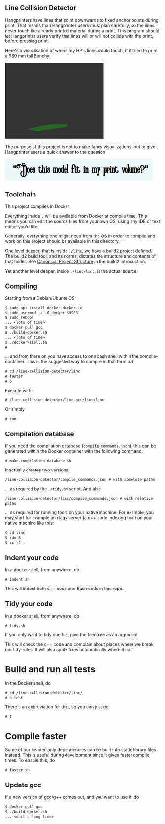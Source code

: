 ## Line Collision Detector

Hangprinters have lines that point downwards to fixed anchor points during print.
That means than Hangprinter users must plan carefully, so the lines never touch the already printed material during a print.
This program should let Hangprinter users verify that lines will or will not collide with the
print, before pressing print.

Here's a visualisation of where my HP's lines would touch, if it tried to print a 980 mm tall Benchy:

![](media/demo_small.gif)

The purpose of this project is not to make fancy visualizations, but to give Hangprinter users
a quick answer to the question

![](media/does_it_fit.png)

## Toolchain

This project compiles in Docker

Everything inside `.` will be available from Docker at compile time.
This means you can edit the source files from your own OS, using any IDE or text editor you'd like.

Generally, everything one might need from the OS in order to compile and work on this project
should be available in this directory.

One level deeper, that is inside `./linc`, we have a build2 project defined.
The build2 build tool, and its norms, dictates the structure and contents of that folder.
See [Canonical Project Structure](https://build2.org/build2-toolchain/doc/build2-toolchain-intro.xhtml#structure-canonical)
in the build2 introduction.

Yet another level deeper, inside `./linc/linc`, is the actual source.

## Compiling
Starting from a Debian/Ubuntu OS:
```
$ sudo apt install docker docker.io
$ sudo usermod -a -G docker $USER
$ sudo reboot
... <lots of time>
$ docker pull gcc
$ ./build-docker.sh
... <lots of time>
$ ./docker-shell.sh
#
```
... and from there on you have access to one bash shell within the compile-container.
This is the suggested way to compile in that terminal
```
# cd /line-collision-detector/linc
# faster
# b
```
Execute with:
```
# /line-collision-detector/linc-gcc/linc/linc
```
Or simply
```
# run
```

## Compilation database
If you need the compilation database (`compile_commands.json`), this can
be generated within the Docker container with the following command:
```
# make-compilation-database.sh
```
It actually creates two versions:
```
/line-collision-detector/compile_commands.json # with absolute paths
```
... as required by the `./tidy.sh` script. And also
```
/line-collision-detector/linc/compile_commands.json # with relative paths
```
... as required for running tools on your native machine.
For example, you may start for example an rtags server (a c++ code indexing tool) on your native machine like this:
```
$ cd linc
$ rdm &
$ rc -J .
```
## Indent your code
In a docker shell, from anywhere, do
```
# indent.sh
```
This will indent both c++ code and Bash code in this repo.

## Tidy your code
In a docker shell, from anywhere, do
```
# tidy.sh
```
If you only want to tidy one file, give the filename as an argument

This will check the c++ code and complain about places where we break our tidy-rules.
It will also apply fixes automatically where it can.

# Build and run all tests
In the Docker shell, do
```
# cd /line-collision-detector/linc/
# b test
```
There's an abbreviation for that, so you can just do
```
# t
```

# Compile faster
Some of our header-only dependencies can be built into static library files instead.
This is useful during development since it gives faster compile times.
To enable this, do
```
# faster.sh
```


## Update gcc
If a new version of gcc/g++ comes out, and you want to use it, do
```
$ docker pull gcc
$ ./build-docker.sh
... <wait a long time>
